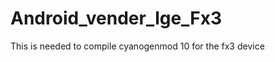 Android_vender_lge_Fx3
======================

This is needed to compile cyanogenmod 10 for the fx3 device
